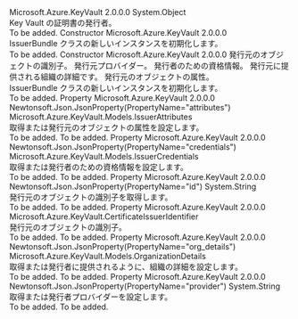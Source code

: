 <Type Name="IssuerBundle" FullName="Microsoft.Azure.KeyVault.Models.IssuerBundle">
  <TypeSignature Language="C#" Value="public class IssuerBundle" />
  <TypeSignature Language="ILAsm" Value=".class public auto ansi beforefieldinit IssuerBundle extends System.Object" />
  <TypeSignature Language="DocId" Value="T:Microsoft.Azure.KeyVault.Models.IssuerBundle" />
  <TypeSignature Language="VB.NET" Value="Public Class IssuerBundle" />
  <TypeSignature Language="F#" Value="type IssuerBundle = class" />
  <AssemblyInfo>
    <AssemblyName>Microsoft.Azure.KeyVault</AssemblyName>
    <AssemblyVersion>2.0.0.0</AssemblyVersion>
  </AssemblyInfo>
  <Base>
    <BaseTypeName>System.Object</BaseTypeName>
  </Base>
  <Interfaces />
  <Docs>
    <summary>
            Key Vault の証明書の発行者。
            </summary>
    <remarks>To be added.</remarks>
  </Docs>
  <Members>
    <Member MemberName=".ctor">
      <MemberSignature Language="C#" Value="public IssuerBundle ();" />
      <MemberSignature Language="ILAsm" Value=".method public hidebysig specialname rtspecialname instance void .ctor() cil managed" />
      <MemberSignature Language="DocId" Value="M:Microsoft.Azure.KeyVault.Models.IssuerBundle.#ctor" />
      <MemberSignature Language="VB.NET" Value="Public Sub New ()" />
      <MemberType>Constructor</MemberType>
      <AssemblyInfo>
        <AssemblyName>Microsoft.Azure.KeyVault</AssemblyName>
        <AssemblyVersion>2.0.0.0</AssemblyVersion>
      </AssemblyInfo>
      <Parameters />
      <Docs>
        <summary>
            IssuerBundle クラスの新しいインスタンスを初期化します。
            </summary>
        <remarks>To be added.</remarks>
      </Docs>
    </Member>
    <Member MemberName=".ctor">
      <MemberSignature Language="C#" Value="public IssuerBundle (string id = null, string provider = null, Microsoft.Azure.KeyVault.Models.IssuerCredentials credentials = null, Microsoft.Azure.KeyVault.Models.OrganizationDetails organizationDetails = null, Microsoft.Azure.KeyVault.Models.IssuerAttributes attributes = null);" />
      <MemberSignature Language="ILAsm" Value=".method public hidebysig specialname rtspecialname instance void .ctor(string id, string provider, class Microsoft.Azure.KeyVault.Models.IssuerCredentials credentials, class Microsoft.Azure.KeyVault.Models.OrganizationDetails organizationDetails, class Microsoft.Azure.KeyVault.Models.IssuerAttributes attributes) cil managed" />
      <MemberSignature Language="DocId" Value="M:Microsoft.Azure.KeyVault.Models.IssuerBundle.#ctor(System.String,System.String,Microsoft.Azure.KeyVault.Models.IssuerCredentials,Microsoft.Azure.KeyVault.Models.OrganizationDetails,Microsoft.Azure.KeyVault.Models.IssuerAttributes)" />
      <MemberSignature Language="F#" Value="new Microsoft.Azure.KeyVault.Models.IssuerBundle : string * string * Microsoft.Azure.KeyVault.Models.IssuerCredentials * Microsoft.Azure.KeyVault.Models.OrganizationDetails * Microsoft.Azure.KeyVault.Models.IssuerAttributes -&gt; Microsoft.Azure.KeyVault.Models.IssuerBundle" Usage="new Microsoft.Azure.KeyVault.Models.IssuerBundle (id, provider, credentials, organizationDetails, attributes)" />
      <MemberType>Constructor</MemberType>
      <AssemblyInfo>
        <AssemblyName>Microsoft.Azure.KeyVault</AssemblyName>
        <AssemblyVersion>2.0.0.0</AssemblyVersion>
      </AssemblyInfo>
      <Parameters>
        <Parameter Name="id" Type="System.String" />
        <Parameter Name="provider" Type="System.String" />
        <Parameter Name="credentials" Type="Microsoft.Azure.KeyVault.Models.IssuerCredentials" />
        <Parameter Name="organizationDetails" Type="Microsoft.Azure.KeyVault.Models.OrganizationDetails" />
        <Parameter Name="attributes" Type="Microsoft.Azure.KeyVault.Models.IssuerAttributes" />
      </Parameters>
      <Docs>
        <param name="id">発行元のオブジェクトの識別子。</param>
        <param name="provider">発行元プロバイダー。</param>
        <param name="credentials">発行者のための資格情報。</param>
        <param name="organizationDetails">発行元に提供される組織の詳細です。</param>
        <param name="attributes">発行元のオブジェクトの属性。</param>
        <summary>
            IssuerBundle クラスの新しいインスタンスを初期化します。
            </summary>
        <remarks>To be added.</remarks>
      </Docs>
    </Member>
    <Member MemberName="Attributes">
      <MemberSignature Language="C#" Value="public Microsoft.Azure.KeyVault.Models.IssuerAttributes Attributes { get; set; }" />
      <MemberSignature Language="ILAsm" Value=".property instance class Microsoft.Azure.KeyVault.Models.IssuerAttributes Attributes" />
      <MemberSignature Language="DocId" Value="P:Microsoft.Azure.KeyVault.Models.IssuerBundle.Attributes" />
      <MemberSignature Language="VB.NET" Value="Public Property Attributes As IssuerAttributes" />
      <MemberSignature Language="F#" Value="member this.Attributes : Microsoft.Azure.KeyVault.Models.IssuerAttributes with get, set" Usage="Microsoft.Azure.KeyVault.Models.IssuerBundle.Attributes" />
      <MemberType>Property</MemberType>
      <AssemblyInfo>
        <AssemblyName>Microsoft.Azure.KeyVault</AssemblyName>
        <AssemblyVersion>2.0.0.0</AssemblyVersion>
      </AssemblyInfo>
      <Attributes>
        <Attribute>
          <AttributeName>Newtonsoft.Json.JsonProperty(PropertyName="attributes")</AttributeName>
        </Attribute>
      </Attributes>
      <ReturnValue>
        <ReturnType>Microsoft.Azure.KeyVault.Models.IssuerAttributes</ReturnType>
      </ReturnValue>
      <Docs>
        <summary>
            取得または発行元のオブジェクトの属性を設定します。
            </summary>
        <value>To be added.</value>
        <remarks>To be added.</remarks>
      </Docs>
    </Member>
    <Member MemberName="Credentials">
      <MemberSignature Language="C#" Value="public Microsoft.Azure.KeyVault.Models.IssuerCredentials Credentials { get; set; }" />
      <MemberSignature Language="ILAsm" Value=".property instance class Microsoft.Azure.KeyVault.Models.IssuerCredentials Credentials" />
      <MemberSignature Language="DocId" Value="P:Microsoft.Azure.KeyVault.Models.IssuerBundle.Credentials" />
      <MemberSignature Language="VB.NET" Value="Public Property Credentials As IssuerCredentials" />
      <MemberSignature Language="F#" Value="member this.Credentials : Microsoft.Azure.KeyVault.Models.IssuerCredentials with get, set" Usage="Microsoft.Azure.KeyVault.Models.IssuerBundle.Credentials" />
      <MemberType>Property</MemberType>
      <AssemblyInfo>
        <AssemblyName>Microsoft.Azure.KeyVault</AssemblyName>
        <AssemblyVersion>2.0.0.0</AssemblyVersion>
      </AssemblyInfo>
      <Attributes>
        <Attribute>
          <AttributeName>Newtonsoft.Json.JsonProperty(PropertyName="credentials")</AttributeName>
        </Attribute>
      </Attributes>
      <ReturnValue>
        <ReturnType>Microsoft.Azure.KeyVault.Models.IssuerCredentials</ReturnType>
      </ReturnValue>
      <Docs>
        <summary>
            取得または発行者のための資格情報を設定します。
            </summary>
        <value>To be added.</value>
        <remarks>To be added.</remarks>
      </Docs>
    </Member>
    <Member MemberName="Id">
      <MemberSignature Language="C#" Value="public string Id { get; }" />
      <MemberSignature Language="ILAsm" Value=".property instance string Id" />
      <MemberSignature Language="DocId" Value="P:Microsoft.Azure.KeyVault.Models.IssuerBundle.Id" />
      <MemberSignature Language="VB.NET" Value="Public ReadOnly Property Id As String" />
      <MemberSignature Language="F#" Value="member this.Id : string" Usage="Microsoft.Azure.KeyVault.Models.IssuerBundle.Id" />
      <MemberType>Property</MemberType>
      <AssemblyInfo>
        <AssemblyName>Microsoft.Azure.KeyVault</AssemblyName>
        <AssemblyVersion>2.0.0.0</AssemblyVersion>
      </AssemblyInfo>
      <Attributes>
        <Attribute>
          <AttributeName>Newtonsoft.Json.JsonProperty(PropertyName="id")</AttributeName>
        </Attribute>
      </Attributes>
      <ReturnValue>
        <ReturnType>System.String</ReturnType>
      </ReturnValue>
      <Docs>
        <summary>
            発行元のオブジェクトの識別子を取得します。
            </summary>
        <value>To be added.</value>
        <remarks>To be added.</remarks>
      </Docs>
    </Member>
    <Member MemberName="IssuerIdentifier">
      <MemberSignature Language="C#" Value="public Microsoft.Azure.KeyVault.CertificateIssuerIdentifier IssuerIdentifier { get; }" />
      <MemberSignature Language="ILAsm" Value=".property instance class Microsoft.Azure.KeyVault.CertificateIssuerIdentifier IssuerIdentifier" />
      <MemberSignature Language="DocId" Value="P:Microsoft.Azure.KeyVault.Models.IssuerBundle.IssuerIdentifier" />
      <MemberSignature Language="VB.NET" Value="Public ReadOnly Property IssuerIdentifier As CertificateIssuerIdentifier" />
      <MemberSignature Language="F#" Value="member this.IssuerIdentifier : Microsoft.Azure.KeyVault.CertificateIssuerIdentifier" Usage="Microsoft.Azure.KeyVault.Models.IssuerBundle.IssuerIdentifier" />
      <MemberType>Property</MemberType>
      <AssemblyInfo>
        <AssemblyName>Microsoft.Azure.KeyVault</AssemblyName>
        <AssemblyVersion>2.0.0.0</AssemblyVersion>
      </AssemblyInfo>
      <ReturnValue>
        <ReturnType>Microsoft.Azure.KeyVault.CertificateIssuerIdentifier</ReturnType>
      </ReturnValue>
      <Docs>
        <summary>
            発行元のオブジェクトの識別子。
            </summary>
        <value>To be added.</value>
        <remarks>To be added.</remarks>
      </Docs>
    </Member>
    <Member MemberName="OrganizationDetails">
      <MemberSignature Language="C#" Value="public Microsoft.Azure.KeyVault.Models.OrganizationDetails OrganizationDetails { get; set; }" />
      <MemberSignature Language="ILAsm" Value=".property instance class Microsoft.Azure.KeyVault.Models.OrganizationDetails OrganizationDetails" />
      <MemberSignature Language="DocId" Value="P:Microsoft.Azure.KeyVault.Models.IssuerBundle.OrganizationDetails" />
      <MemberSignature Language="VB.NET" Value="Public Property OrganizationDetails As OrganizationDetails" />
      <MemberSignature Language="F#" Value="member this.OrganizationDetails : Microsoft.Azure.KeyVault.Models.OrganizationDetails with get, set" Usage="Microsoft.Azure.KeyVault.Models.IssuerBundle.OrganizationDetails" />
      <MemberType>Property</MemberType>
      <AssemblyInfo>
        <AssemblyName>Microsoft.Azure.KeyVault</AssemblyName>
        <AssemblyVersion>2.0.0.0</AssemblyVersion>
      </AssemblyInfo>
      <Attributes>
        <Attribute>
          <AttributeName>Newtonsoft.Json.JsonProperty(PropertyName="org_details")</AttributeName>
        </Attribute>
      </Attributes>
      <ReturnValue>
        <ReturnType>Microsoft.Azure.KeyVault.Models.OrganizationDetails</ReturnType>
      </ReturnValue>
      <Docs>
        <summary>
            取得または発行者に提供されるように、組織の詳細を設定します。
            </summary>
        <value>To be added.</value>
        <remarks>To be added.</remarks>
      </Docs>
    </Member>
    <Member MemberName="Provider">
      <MemberSignature Language="C#" Value="public string Provider { get; set; }" />
      <MemberSignature Language="ILAsm" Value=".property instance string Provider" />
      <MemberSignature Language="DocId" Value="P:Microsoft.Azure.KeyVault.Models.IssuerBundle.Provider" />
      <MemberSignature Language="VB.NET" Value="Public Property Provider As String" />
      <MemberSignature Language="F#" Value="member this.Provider : string with get, set" Usage="Microsoft.Azure.KeyVault.Models.IssuerBundle.Provider" />
      <MemberType>Property</MemberType>
      <AssemblyInfo>
        <AssemblyName>Microsoft.Azure.KeyVault</AssemblyName>
        <AssemblyVersion>2.0.0.0</AssemblyVersion>
      </AssemblyInfo>
      <Attributes>
        <Attribute>
          <AttributeName>Newtonsoft.Json.JsonProperty(PropertyName="provider")</AttributeName>
        </Attribute>
      </Attributes>
      <ReturnValue>
        <ReturnType>System.String</ReturnType>
      </ReturnValue>
      <Docs>
        <summary>
            取得または発行者プロバイダーを設定します。
            </summary>
        <value>To be added.</value>
        <remarks>To be added.</remarks>
      </Docs>
    </Member>
  </Members>
</Type>